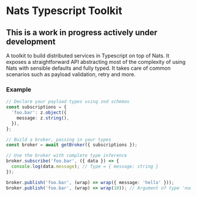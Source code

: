 # Nats Typescript Toolkit

## This is a work in progress actively under development

A toolkit to build distributed services in Typescript on top of Nats.
It exposes a straightforward API abstracting most of the complexity of using
Nats with sensible defaults and fully typed. It takes care of common scenarios
such as payload validation, retry and more.

### Example
```Typescript
// Declare your payload types using zod schemas
const subscriptions = {
  'foo.bar': z.object({
    message: z.string(),
  }),
};

// Build a broker, passing in your types
const broker = await getBroker({ subscriptions });

// Use the broker with complete type inference
broker.subscribe('foo.bar', ({ data }) => {
  console.log(data.message); // Type = { message: string }
});

broker.publish('foo.bar', (wrap) => wrap({ message: 'hello' }));
broker.publish('foo.bar', (wrap) => wrap(10)); // Argument of type 'number' is not assignable to parameter of type '{ message: string; }'
```